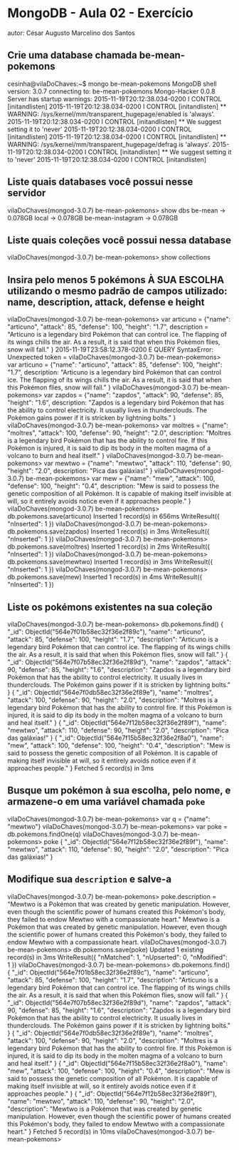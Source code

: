 # MongoDB - Aula 02 - Exercício
autor: César Augusto Marcelino dos Santos

## Crie uma database chamada be-mean-pokemons
cesinha@vilaDoChaves:~$ mongo be-mean-pokemons
MongoDB shell version: 3.0.7
connecting to: be-mean-pokemons
Mongo-Hacker 0.0.8
Server has startup warnings: 
2015-11-19T20:12:38.034-0200 I CONTROL  [initandlisten] 
2015-11-19T20:12:38.034-0200 I CONTROL  [initandlisten] ** WARNING: /sys/kernel/mm/transparent_hugepage/enabled is 'always'.
2015-11-19T20:12:38.034-0200 I CONTROL  [initandlisten] **        We suggest setting it to 'never'
2015-11-19T20:12:38.034-0200 I CONTROL  [initandlisten] 
2015-11-19T20:12:38.034-0200 I CONTROL  [initandlisten] ** WARNING: /sys/kernel/mm/transparent_hugepage/defrag is 'always'.
2015-11-19T20:12:38.034-0200 I CONTROL  [initandlisten] **        We suggest setting it to 'never'
2015-11-19T20:12:38.034-0200 I CONTROL  [initandlisten] 

## Liste quais databases você possui nesse servidor
vilaDoChaves(mongod-3.0.7) be-mean-pokemons> show dbs
be-mean           → 0.078GB
local             → 0.078GB
be-mean-instagram → 0.078GB

## Liste quais coleções você possui nessa database
vilaDoChaves(mongod-3.0.7) be-mean-pokemons> show collections

## Insira pelo menos 5 pokémons À SUA ESCOLHA utilizando o mesmo padrão de campos utilizado: name, description, attack, defense e height
vilaDoChaves(mongod-3.0.7) be-mean-pokemons> var articuno = {"name": "articuno", "attack": 85, "defense": 100, "height": "1.7", description = "Articuno is a legendary bird Pokémon that can control ice. The flapping of its wings chills the air. As a result, it is said that when this Pokémon flies, snow will fall." }
2015-11-19T23:58:12.378-0200 E QUERY    SyntaxError: Unexpected token =
vilaDoChaves(mongod-3.0.7) be-mean-pokemons> var articuno = {"name": "articuno", "attack": 85, "defense": 100, "height": "1.7", description: "Articuno is a legendary bird Pokémon that can control ice. The flapping of its wings chills the air. As a result, it is said that when this Pokémon flies, snow will fall." }
vilaDoChaves(mongod-3.0.7) be-mean-pokemons> var zapdos = {"name": "zapdos", "attack": 90, "defense": 85, "height": "1.6", description: "Zapdos is a legendary bird Pokémon that has the ability to control electricity. It usually lives in thunderclouds. The Pokémon gains power if it is stricken by lightning bolts." }
vilaDoChaves(mongod-3.0.7) be-mean-pokemons> var moltres = {"name": "moltres", "attack": 100, "defense": 90, "height": "2.0", description: "Moltres is a legendary bird Pokémon that has the ability to control fire. If this Pokémon is injured, it is said to dip its body in the molten magma of a volcano to burn and heal itself." }
vilaDoChaves(mongod-3.0.7) be-mean-pokemons> var mewtwo = {"name": "mewtwo", "attack": 110, "defense": 90, "height": "2.0", description: "Pica das galáxias!" }
vilaDoChaves(mongod-3.0.7) be-mean-pokemons> var mew = {"name": "mew", "attack": 100, "defense": 100, "height": "0.4", description: "Mew is said to possess the genetic composition of all Pokémon. It is capable of making itself invisible at will, so it entirely avoids notice even if it approaches people." }
vilaDoChaves(mongod-3.0.7) be-mean-pokemons> db.pokemons.save(articuno)
Inserted 1 record(s) in 656ms
WriteResult({
  "nInserted": 1
})
vilaDoChaves(mongod-3.0.7) be-mean-pokemons> db.pokemons.save(zapdos)
Inserted 1 record(s) in 3ms
WriteResult({
  "nInserted": 1
})
vilaDoChaves(mongod-3.0.7) be-mean-pokemons> db.pokemons.save(moltres)
Inserted 1 record(s) in 2ms
WriteResult({
  "nInserted": 1
})
vilaDoChaves(mongod-3.0.7) be-mean-pokemons> db.pokemons.save(mewtwo)
Inserted 1 record(s) in 3ms
WriteResult({
  "nInserted": 1
})
vilaDoChaves(mongod-3.0.7) be-mean-pokemons> db.pokemons.save(mew)
Inserted 1 record(s) in 4ms
WriteResult({
  "nInserted": 1
})

## Liste os pokémons existentes na sua coleção
vilaDoChaves(mongod-3.0.7) be-mean-pokemons> db.pokemons.find()
{
  "_id": ObjectId("564e7f01b58ec32f36e2f89c"),
  "name": "articuno",
  "attack": 85,
  "defense": 100,
  "height": "1.7",
  "description": "Articuno is a legendary bird Pokémon that can control ice. The flapping of its wings chills the air. As a result, it is said that when this Pokémon flies, snow will fall."
}
{
  "_id": ObjectId("564e7f07b58ec32f36e2f89d"),
  "name": "zapdos",
  "attack": 90,
  "defense": 85,
  "height": "1.6",
  "description": "Zapdos is a legendary bird Pokémon that has the ability to control electricity. It usually lives in thunderclouds. The Pokémon gains power if it is stricken by lightning bolts."
}
{
  "_id": ObjectId("564e7f0db58ec32f36e2f89e"),
  "name": "moltres",
  "attack": 100,
  "defense": 90,
  "height": "2.0",
  "description": "Moltres is a legendary bird Pokémon that has the ability to control fire. If this Pokémon is injured, it is said to dip its body in the molten magma of a volcano to burn and heal itself."
}
{
  "_id": ObjectId("564e7f12b58ec32f36e2f89f"),
  "name": "mewtwo",
  "attack": 110,
  "defense": 90,
  "height": "2.0",
  "description": "Pica das galáxias!"
}
{
  "_id": ObjectId("564e7f15b58ec32f36e2f8a0"),
  "name": "mew",
  "attack": 100,
  "defense": 100,
  "height": "0.4",
  "description": "Mew is said to possess the genetic composition of all Pokémon. It is capable of making itself invisible at will, so it entirely avoids notice even if it approaches people."
}
Fetched 5 record(s) in 3ms

## Busque um pokémon à sua escolha, pelo nome, e armazene-o em uma variável chamada `poke`
vilaDoChaves(mongod-3.0.7) be-mean-pokemons> var q = {"name": "mewtwo"}
vilaDoChaves(mongod-3.0.7) be-mean-pokemons> var poke = db.pokemons.findOne(q)
vilaDoChaves(mongod-3.0.7) be-mean-pokemons> poke
{
  "_id": ObjectId("564e7f12b58ec32f36e2f89f"),
  "name": "mewtwo",
  "attack": 110,
  "defense": 90,
  "height": "2.0",
  "description": "Pica das galáxias!"
}

## Modifique sua `description` e salve-a
vilaDoChaves(mongod-3.0.7) be-mean-pokemons> poke.description = "Mewtwo is a Pokémon that was created by genetic manipulation. However, even though the scientific power of humans created this Pokémon's body, they failed to endow Mewtwo with a compassionate heart."
Mewtwo is a Pokémon that was created by genetic manipulation. However, even though the scientific power of humans created this Pokémon's body, they failed to endow Mewtwo with a compassionate heart.
vilaDoChaves(mongod-3.0.7) be-mean-pokemons> db.pokemons.save(poke)
Updated 1 existing record(s) in 3ms
WriteResult({
  "nMatched": 1,
  "nUpserted": 0,
  "nModified": 1
})
vilaDoChaves(mongod-3.0.7) be-mean-pokemons> db.pokemons.find()
{
  "_id": ObjectId("564e7f01b58ec32f36e2f89c"),
  "name": "articuno",
  "attack": 85,
  "defense": 100,
  "height": "1.7",
  "description": "Articuno is a legendary bird Pokémon that can control ice. The flapping of its wings chills the air. As a result, it is said that when this Pokémon flies, snow will fall."
}
{
  "_id": ObjectId("564e7f07b58ec32f36e2f89d"),
  "name": "zapdos",
  "attack": 90,
  "defense": 85,
  "height": "1.6",
  "description": "Zapdos is a legendary bird Pokémon that has the ability to control electricity. It usually lives in thunderclouds. The Pokémon gains power if it is stricken by lightning bolts."
}
{
  "_id": ObjectId("564e7f0db58ec32f36e2f89e"),
  "name": "moltres",
  "attack": 100,
  "defense": 90,
  "height": "2.0",
  "description": "Moltres is a legendary bird Pokémon that has the ability to control fire. If this Pokémon is injured, it is said to dip its body in the molten magma of a volcano to burn and heal itself."
}
{
  "_id": ObjectId("564e7f15b58ec32f36e2f8a0"),
  "name": "mew",
  "attack": 100,
  "defense": 100,
  "height": "0.4",
  "description": "Mew is said to possess the genetic composition of all Pokémon. It is capable of making itself invisible at will, so it entirely avoids notice even if it approaches people."
}
{
  "_id": ObjectId("564e7f12b58ec32f36e2f89f"),
  "name": "mewtwo",
  "attack": 110,
  "defense": 90,
  "height": "2.0",
  "description": "Mewtwo is a Pokémon that was created by genetic manipulation. However, even though the scientific power of humans created this Pokémon's body, they failed to endow Mewtwo with a compassionate heart."
}
Fetched 5 record(s) in 10ms
vilaDoChaves(mongod-3.0.7) be-mean-pokemons> 
